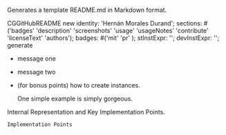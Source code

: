 Generates  a template README.md in Markdown format.

CGGitHubREADME new
	identity: 'Hernán Morales Durand';
	sections: #('badges' 'description' 'screenshots' 'usage' 'usageNotes' 'contribute' 'licenseText' 'authors');
	badges: #('mit' 'pr' );
	stInstExpr: '';
	devInstExpr: '';
	generate
	
- message one   
- message two 
- (for bonus points) how to create instances.

   One simple example is simply gorgeous.
 
Internal Representation and Key Implementation Points.


    Implementation Points